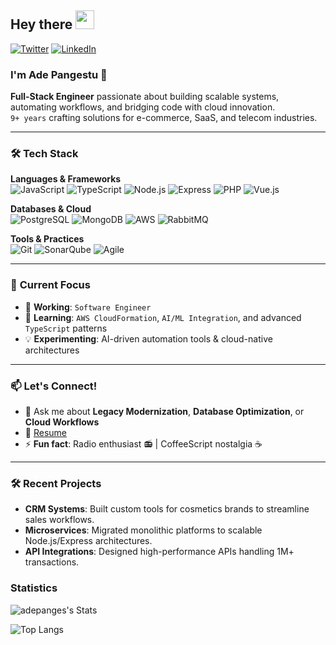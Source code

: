 ## Hey there <img src="https://media.giphy.com/media/hvRJCLFzcasrR4ia7z/giphy.gif" width="30px">

[![Twitter](https://img.shields.io/badge/-Twitter-1DA1F2?style=flat&logo=twitter&logoColor=white)](https://twitter.com/adepanges)
[![LinkedIn](https://img.shields.io/badge/-LinkedIn-0A66C2?style=flat&logo=linkedin&logoColor=white)](https://www.linkedin.com/in/adepanges)

### I'm **Ade Pangestu** 👋  
**Full-Stack Engineer** passionate about building scalable systems, automating workflows, and bridging code with cloud innovation.  
`9+ years` crafting solutions for e-commerce, SaaS, and telecom industries.  

---

### 🛠️ **Tech Stack**  
**Languages & Frameworks**  
![JavaScript](https://img.shields.io/badge/-JavaScript-F7DF1E?logo=javascript&logoColor=black)
![TypeScript](https://img.shields.io/badge/-TypeScript-3178C6?logo=typescript&logoColor=white)
![Node.js](https://img.shields.io/badge/-Node.js-339933?logo=node.js&logoColor=white)
![Express](https://img.shields.io/badge/-Express-000000?logo=express&logoColor=white)
![PHP](https://img.shields.io/badge/-PHP-777BB4?logo=php&logoColor=white)
![Vue.js](https://img.shields.io/badge/-Vue.js-4FC08D?logo=vue.js&logoColor=white)

**Databases & Cloud**  
![PostgreSQL](https://img.shields.io/badge/-PostgreSQL-4169E1?logo=postgresql&logoColor=white)
![MongoDB](https://img.shields.io/badge/-MongoDB-47A248?logo=mongodb&logoColor=white)
![AWS](https://img.shields.io/badge/-AWS-232F3E?logo=amazon-aws&logoColor=white)
![RabbitMQ](https://img.shields.io/badge/-RabbitMQ-FF6600?logo=rabbitmq&logoColor=white)

**Tools & Practices**  
![Git](https://img.shields.io/badge/-Git-F05032?logo=git&logoColor=white)
![SonarQube](https://img.shields.io/badge/-SonarQube-4E9BCD?logo=sonarqube&logoColor=white)
![Agile](https://img.shields.io/badge/-Agile-009D9F?logo=agile&logoColor=white)

---

### 🚀 **Current Focus**  
- 🔭 **Working**: `Software Engineer`
- 🌱 **Learning**: `AWS CloudFormation`, `AI/ML Integration`, and advanced `TypeScript` patterns  
- 💡 **Experimenting**: AI-driven automation tools & cloud-native architectures  


---

### 📫 **Let's Connect!**  
- 💬 Ask me about **Legacy Modernization**, **Database Optimization**, or **Cloud Workflows**  
- 📄 [Resume](https://drive.google.com/file/d/1GAtNgA5qaPBAyYcGIdqjwVK15sd6qvtB/view?usp=sharing)  
- ⚡ **Fun fact**: Radio enthusiast 📻 | CoffeeScript nostalgia ☕  

---

### 🛠️ **Recent Projects**  
- **CRM Systems**: Built custom tools for cosmetics brands to streamline sales workflows.  
- **Microservices**: Migrated monolithic platforms to scalable Node.js/Express architectures.  
- **API Integrations**: Designed high-performance APIs handling 1M+ transactions.  

### Statistics


![adepanges's Stats](https://github-readme-stats.vercel.app/api?username=adepanges&theme=vue-dark&show_icons=true&hide_border=true&count_private=true)

![Top Langs](https://github-readme-stats.vercel.app/api/top-langs/?username=adepanges&hide_progress=true&theme=vue-dark&show_icons=true&hide_border=true&count_private=true)

